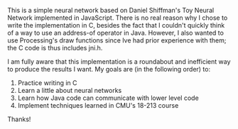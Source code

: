 This is a simple neural network based on Daniel Shiffman's Toy Neural Network implemented in JavaScript.
There is no real reason why I chose to write the implementation in C, besides the fact that I couldn't quickly think of a way to use an address-of operator in Java.
However, I also wanted to use Processing's draw functions since Ive had prior experience with them; the C code is thus includes jni.h.

I am fully aware that this implementation is a roundabout and inefficient way to produce the results I want. My goals are (in the following order) to:
1. Practice writing in C
2. Learn a little about neural networks
3. Learn how Java code can communicate with lower level code
4. Implement techniques learned in CMU's 18-213 course

Thanks!
